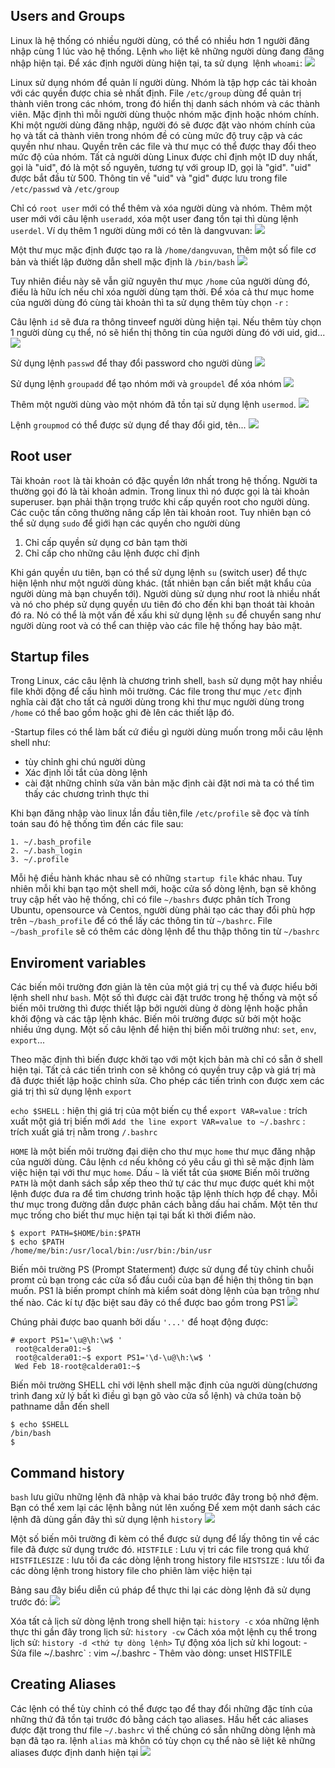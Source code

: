 ## Users and Groups
Linux là hệ thống có nhiều người dùng, có thể có nhiều hơn 1 người đăng nhập cùng 1 lúc vào hệ thống.
Lệnh `who` liệt kê những người dùng đang đăng nhập hiện tại. Để xác định người dùng hiện tại, ta sử dụng
<img src="">
lệnh `whoami`:
<img src="https://scontent.fsgn2-2.fna.fbcdn.net/v/t1.0-9/25994800_1801907163214604_8017461372415805808_n.jpg?oh=a9f66c1deecafb247a382751a51f24e1&oe=5AC98C95">


Linux sử dụng nhóm để quản lí người dùng. Nhóm là tập hợp các tài khoản với các quyền được chia sẻ nhất định.
File `/etc/group` dùng để quản trị thành viên trong các nhóm, trong đó hiển thị danh sách nhóm và các thành viên.
Mặc định thì mỗi người dùng thuộc nhóm mặc định hoặc nhóm chính. Khi một người dùng đăng nhập, người đó sẽ được
đặt vào nhóm chính của họ và tất cả thành viên trong nhóm đề có cùng mức độ truy cập và các quyền như nhau. Quyền
trên các file và thư mục có thể được thay đổi theo mức độ của nhóm.
Tất cả người dùng Linux được chỉ định một ID duy nhất, gọi là "uid", đó là một số nguyên, tương tự với
group ID, gọi là "gid". "uid" được bắt đầu từ 500. Thông tin về "uid" và "gid" được lưu trong file `/etc/passwd`
và `/etc/group`


Chỉ có `root user` mới có thể thêm và xóa người dùng và nhóm. Thêm một user mới với câu lệnh `useradd`, xóa một
user đang tồn tại thì dùng lệnh `userdel`. Ví dụ thêm 1 người dùng mới có tên là dangvuvan:
<img src="https://scontent.fsgn2-2.fna.fbcdn.net/v/t1.0-9/26168600_1801907166547937_7797768181013531660_n.jpg?oh=ed82d3b7169885f7873a8d5f80f4902b&oe=5AFCD873">

Một thư mục mặc định được tạo ra là `/home/dangvuvan`, thêm một số file cơ bản và thiết lập đường dẫn shell mặc định
là `/bin/bash`
<img src="https://scontent.fsgn2-2.fna.fbcdn.net/v/t1.0-9/26165741_1801907169881270_8470598337109088288_n.jpg?oh=6b6ef1e6e5101c624b94672fffcbb7a5&oe=5AB4480A">



Tuy nhiên điều này sẽ vẫn giữ nguyên thư mục `/home` của người dùng đó, điều là hữu ích nếu chỉ xóa người dùng tạm thời.
Để xóa cả thư mục home của người dùng đó cùng tài khoản thì ta sử dụng thêm tùy chọn `-r` :


Câu lệnh `id` sẽ đưa ra thông tinveef người dùng hiện tại. Nếu thêm tùy chọn 1 người dùng cụ thể, nó sẽ hiển thị
thông tin của người dùng đó với uid, gid...
<img src="https://scontent.fsgn2-2.fna.fbcdn.net/v/t1.0-9/26114252_1801907209881266_6340929577759883974_n.jpg?oh=048845486239c8d06cede393e11a9416&oe=5AB3A917">

Sử dụng lệnh `passwd` để thay đổi password cho người dùng
<img src="https://scontent.fsgn2-2.fna.fbcdn.net/v/t1.0-9/26001405_1801905503214770_2262548284367598865_n.jpg?oh=4b9e4f1f5805727fd2d84981c1c269a9&oe=5AB8952C">

Sử dụng lệnh `groupadd` để tạo nhóm mới và `groupdel` để xóa nhóm
<img src="https://scontent.fsgn2-2.fna.fbcdn.net/v/t1.0-9/26112457_1801905493214771_8466943580888523981_n.jpg?oh=67e6bf416b17042b7cc6e2050bf45d70&oe=5AB0FF5B">

Thêm một người dùng vào một nhóm đã tồn tại sử dụng lệnh `usermod`. 
<img src="https://scontent.fsgn2-2.fna.fbcdn.net/v/t1.0-9/26112457_1801905493214771_8466943580888523981_n.jpg?oh=67e6bf416b17042b7cc6e2050bf45d70&oe=5AB0FF5B">

Lệnh `groupmod` có thể được sử dụng để thay đổi gid, tên...
<img src="https://scontent.fsgn2-2.fna.fbcdn.net/v/t1.0-9/26168005_1801905499881437_1276338311762625257_n.jpg?oh=7583aaeb95f746bdfcbd3ed7f3f79efa&oe=5ABE9F73">

## Root user
Tài khoản `root` là tài khoản có đặc quyền lớn nhất trong hệ thống. Người ta thường gọi đó là tài khoản admin.
Trong linux thì nó được gọi là tài khoản superuser. bạn phải thận trọng trước khi cấp quyền root cho người dùng.
Các cuộc tấn công thường nâng cấp lên tài khoản root. Tuy nhiên bạn có thể sử dụng `sudo` để giới hạn các quyền
cho người dùng
1. Chỉ cấp quyền sử dụng cơ bản tạm thời
2. Chỉ cấp cho những câu lệnh được chỉ định

Khi gán quyền ưu tiên, bạn có thể sử dụng lệnh `su` (switch user) để thực hiện lệnh như một người dùng khác.
(tất nhiên bạn cần biết mật khẩu của người dùng mà bạn chuyển tới). Người dùng sử dụng như root là nhiều nhất và
nó cho phép sử dụng quyền ưu tiên đó cho đến khi bạn thoát tài khoản đó ra. Nó có thể là một vấn đề xấu
khi sử dụng lệnh `su` để chuyển sang như người dùng root và có thể can thiệp vào các file hệ thống hay bảo mật.


## Startup files
Trong Linux, các câu lệnh là chương trình shell, `bash` sử dụng một hay nhiều file khởi động để cấu hình
môi trường. Các file trong thư mục `/etc` định nghĩa cài đặt cho tất cả người dùng trong khi thư mục người dùng
trong `/home` có thể bao gồm hoặc ghi đè lên các thiết lập đó.

-Startup files có thể làm bất cứ điều gì người dùng muốn trong mỗi câu lệnh shell như:
 - tùy chỉnh ghi chú người dùng
 - Xác định lối tắt của dòng lệnh
 - cài đặt những chỉnh sửa văn bản mặc định
 cài đặt nơi mà ta có thể tìm thấy các chương trình thực thi
 
 Khi bạn đăng nhập vào linux lần đầu tiên,file `/etc/profile` sẽ đọc và tính toán sau đó hệ thống tìm đến các file sau:
 ```
 1. ~/.bash_profile
 2. ~/.bash_login
 3. ~/.profile
 ```
 
 Mỗi hệ điều hành khác nhau sẽ có những `startup file` khác nhau. 
 Tuy nhiên mỗi khi bạn tạo một shell mới, hoặc cửa sổ dòng lệnh, bạn sẽ không truy cập hết vào hệ thống,
 chỉ có file `~/bashrs` được phân tích
 Trong Ubuntu, opensource và Centos, người dùng phải tạo các thay đổi phù hợp trên `~/bash_profile` để có thể lấy các
 thông tin từ `~/bashrc`. File `~/bash_profile` sẽ có thêm các dòng lệnh để thu thập thông tin từ `~/bashrc`
 
 
 ## Enviroment variables
 Các biến môi trường đơn giản là tên của một giá trị cụ thể và được hiểu bởi lệnh shell như `bash`.
 Một số thì được cài đặt trước trong hệ thống và một số biến môi trường thì được thiết lập bởi người dùng
 ở dòng lệnh hoặc phần khởi động và các tập lệnh khác. Biến môi trường được sử bởi một hoặc nhiều ứng dụng.
 Một số câu lệnh để hiện thị biến môi trường như: `set`, `env`, `export`...
 
 Theo mặc định thì biến được khởi tạo với một kịch bản mà chỉ có sẵn ở shell hiện tại. Tất cả các tiến trình con
 sẽ không có quyền truy cập và giá trị mà đã được thiết lập hoặc chỉnh sửa. Cho phép các tiến trình con được xem
 các giá trị thì sử dụng lệnh `export`
 
`echo $SHELL` :  hiện thị giá trị của một biến cụ thể
`export VAR=value` : trích xuất một giá trị biến mới
`Add the line export VAR=value to ~/.bashrc` : trích xuất giá trị nằm trong `/.bashrc`

`HOME` là một biến môi trường đại diện cho thư mục `home` thư mục đăng nhập của người dùng. Câu lệnh `cd` nếu không có
yêu cầu gì thì sẽ mặc định làm việc hiện tại với thư mục `home`.
Dấu `~` là viết tắt của `$HOME`
Biến môi trường `PATH` là một danh sách sắp xếp theo thứ tự các thư mục được quét khi một lệnh được đưa ra
để tìm chương trình hoặc tập lệnh thích hợp để chạy. Mỗi thư mục trong đường dẫn được phân cách bằng dấu hai chấm. Một
tên thư mục trống cho biết thư mục hiện tại tại bất kì thời điểm nào.
```
$ export PATH=$HOME/bin:$PATH
$ echo $PATH
/home/me/bin:/usr/local/bin:/usr/bin:/bin/usr
```


Biến môi trường PS (Prompt Staterment) được sử dụng để tùy chỉnh chuỗi promt củ bạn trong các cửa sổ đầu cuối của bạn
để hiện thị thông tin bạn muốn. PS1 là biến prompt chính mà kiểm soát dòng lệnh của bạn trông như thế nào.
Các kí tự đặc biệt sau đây có thể được bao gồm trong PS1
<img src="https://scontent.fsgn2-2.fna.fbcdn.net/v/t1.0-9/26113778_1801905533214767_2635000756547949307_n.jpg?oh=951449f178a9367c5f42aa035f14b1f7&oe=5ABE9523">


Chúng phải được bao quanh bởi dấu `'...'` để hoạt động được:
```
# export PS1='\u@\h:\w$ '
 root@caldera01:~$
 root@caldera01:~$ export PS1='\d-\u@\h:\w$ '
 Wed Feb 18-root@caldera01:~$
 ```

Biến môi trường SHELL chỉ với lệnh shell mặc định của người dùng(chương trình đang xử lý bất kì điều gì bạn gõ vào cửa sổ lệnh)
và chứa toàn bộ pathname dẫn đến shell
```
$ echo $SHELL
/bin/bash
$
```

## Command history
`bash` lưu giữu những lệnh đã nhập và khai báo trước đây trong bộ nhớ đệm. Bạn có thể xem lại các lệnh bằng nút lên xuống
Để xem một danh sách các lệnh đã dùng gần đây thì sử dụng lệnh `history`
<img src="https://scontent.fsgn2-2.fna.fbcdn.net/v/t1.0-9/26168104_1801905539881433_1663247090399940082_n.jpg?oh=11f3ea801514c05d0cb6d67f0c9b8d4c&oe=5AB0AEC7">

Một số biến môi trường đi kèm có thể được sử dụng để lấy thông tin về các file đã được sử dụng trước đó.
`HISTFILE` : Lưu vị tri các file trong quá khứ
`HISTFILESIZE` : lưu tối đa các dòng lệnh trong history file
`HISTSIZE` : lưu tối đa các dòng lệnh trong history file cho phiên làm việc hiện tại

Bảng sau đây biểu diễn cú pháp để thực thi lại các dòng lệnh đã sử dụng trước đó:
<img src="https://scontent.fsgn2-2.fna.fbcdn.net/v/t1.0-9/26112288_1801905536548100_7226360492586798048_n.jpg?oh=084ae546c3fb596be74702de7c5110e5&oe=5AF577B3">

Xóa tất cả lịch sử dòng lệnh trong shell hiện tại: `history -c`
xóa những lệnh thực thi gần đây trong lịch sử: `history -cw`
Cách xóa một lệnh cụ thể trong lịch sử: `history -d <thứ tự dòng lệnh>`
Tự động xóa lịch sử khi logout:
	- Sửa file ~/.bashrc` : vim ~/.bashrc
	- Thêm vào dòng:  unset HISTFILE

## Creating Aliases
Các lệnh có thể tùy chỉnh có thể được tạo để thay đổi những đặc tính của những thứ đã tồn tại trước đó bằng cách
tạo aliases. Hầu hết các aliases được đặt trong thư file `~/.bashrc` vì thế chúng có sẵn những dòng lệnh mà bạn đã tạo ra.
lệnh `alias` mà khôn có tùy chọn cụ thể nào sẽ liệt kê những aliases được định danh hiện tại
<img src="https://scontent.fsgn2-2.fna.fbcdn.net/v/t1.0-9/26168482_1801905563214764_7541597360034942270_n.jpg?oh=0c426cd3d5baa27b68367fa9e71c5ad1&oe=5AB226D7">

